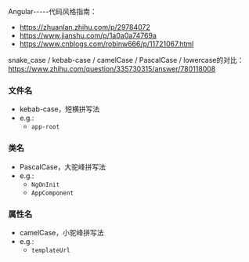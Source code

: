 Angular-----代码风格指南：
* https://zhuanlan.zhihu.com/p/29784072
* https://www.jianshu.com/p/1a0a0a74769a
* https://www.cnblogs.com/robinw666/p/11721067.html

snake_case / kebab-case / camelCase / PascalCase / lowercase的对比：https://www.zhihu.com/question/335730315/answer/780118008


### 文件名
* kebab-case，短横拼写法
* e.g.:
    * `app-root`

### 类名
* PascalCase，大驼峰拼写法
* e.g.:
    * `NgOnInit`
    * `AppComponent`

### 属性名
* camelCase，小驼峰拼写法
* e.g.:
    * `templateUrl`
